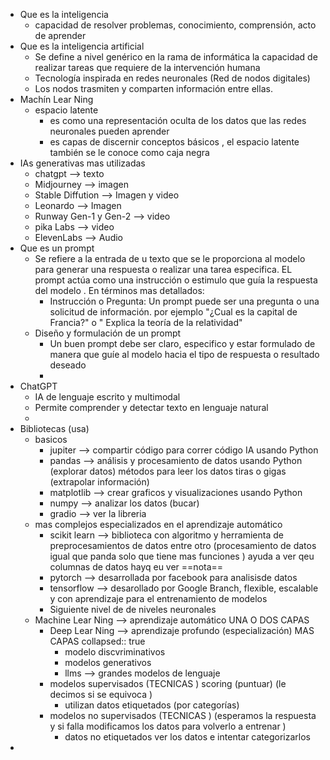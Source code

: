- Que es la inteligencia
	- capacidad de resolver problemas, conocimiento, comprensión, acto de aprender
- Que es la inteligencia artificial
	- Se define a nivel genérico en la rama de informática la capacidad de realizar tareas que requiere de la intervención humana
	- Tecnología inspirada en redes neuronales (Red de nodos digitales)
	- Los nodos trasmiten y comparten información entre ellas.
- Machín Lear Ning
	- espacio latente
		- es como una representación oculta de los datos que las redes neuronales pueden aprender
		- es capas de discernir conceptos básicos , el espacio latente también se le conoce como caja negra
- IAs generativas mas utilizadas
	- chatgpt --> texto
	- Midjourney --> imagen
	- Stable Diffution --> Imagen y video
	- Leonardo  --> Imagen
	- Runway Gen-1 y Gen-2 --> video
	- pika Labs --> video
	- ElevenLabs --> Audio
- Que es un prompt
	- Se refiere a la entrada de u texto que se le proporciona al modelo para generar una respuesta o realizar una tarea especifica. EL prompt actúa como una instrucción o estimulo que guía la respuesta del modelo . En términos mas detallados:
		- Instrucción o Pregunta: Un prompt puede ser una pregunta o una solicitud de información. por ejemplo "¿Cual es la capital de Francia?" o " Explica la teoría de la relatividad"
	- Diseño y formulación de un prompt
		- Un buen prompt debe ser claro, especifico y estar formulado de manera que guíe al modelo hacia el tipo de respuesta o resultado deseado
		-
- ChatGPT
	- IA de lenguaje escrito y multimodal
	- Permite comprender y detectar texto en lenguaje natural
	-
- Bibliotecas  (usa)
	- basicos
		- jupiter --> compartir código para correr código IA usando Python
		- pandas -->  análisis y procesamiento de datos usando Python (explorar datos)  métodos para leer los datos tiras o gigas (extrapolar información)
		- matplotlib --> crear graficos y visualizaciones usando Python
		- numpy --> analizar los datos  (bucar)
		- gradio --> ver la libreria
	- mas complejos especializados en el aprendizaje automático
		- scikit learn --> biblioteca con algoritmo y herramienta de preprocesamientos de datos  entre otro (procesamiento de datos igual que panda solo que tiene mas funciones ) ayuda a ver qeu columnas de datos hayq eu ver ==nota==
		- pytorch  --> desarrollada por facebook para analisisde datos
		- tensorflow --> desarollado por Google Branch,  flexible, escalable y con aprendizaje para el entrenamiento de modelos
		- Siguiente nivel de  de niveles neuronales
	- Machine Lear Ning  --> aprendizaje automático UNA O DOS CAPAS
		- Deep Lear Ning  --> aprendizaje profundo (especialización) MAS CAPAS
		  collapsed:: true
			- modelo discvriminativos
			- modelos generativos
			- llms --> grandes modelos de lenguaje
		- modelos supervisados (TECNICAS ) scoring (puntuar) (le decimos si se equivoca )
			- utilizan datos etiquetados (por categorías)
		- modelos no supervisados (TECNICAS ) (esperamos la respuesta y si falla modificamos los datos para volverlo a entrenar )
			- datos no etiquetados ver los datos  e intentar categorizarlos
-